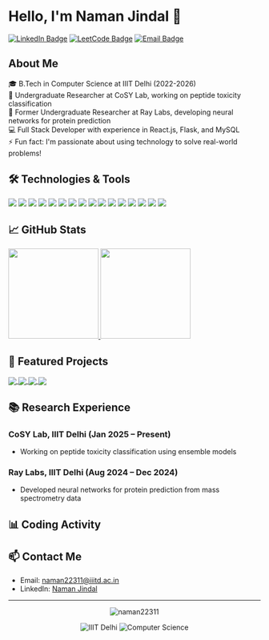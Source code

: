 # Hello, I'm Naman Jindal 👋 

[![LinkedIn Badge](https://img.shields.io/badge/-LinkedIn-0A66C2?style=for-the-badge&logo=Linkedin&logoColor=white&link=https://www.linkedin.com/in/namanjindal-iiitd/)](https://www.linkedin.com/in/namanjindal-iiitd/)
[![LeetCode Badge](https://img.shields.io/badge/-LeetCode-FFA116?style=for-the-badge&logo=LeetCode&logoColor=black&link=https://leetcode.com/u/namanjindal2004/)](https://leetcode.com/u/namanjindal2004/)
[![Email Badge](https://img.shields.io/badge/-Email-EA4335?style=for-the-badge&logo=Gmail&logoColor=white&link=mailto:naman22311@iiitd.ac.in)](mailto:naman22311@iiitd.ac.in)

## About Me

🎓 B.Tech in Computer Science at IIIT Delhi (2022-2026)  
🔬 Undergraduate Researcher at CoSY Lab, working on peptide toxicity classification  
🔬 Former Undergraduate Researcher at Ray Labs, developing neural networks for protein prediction  
💻 Full Stack Developer with experience in React.js, Flask, and MySQL  
⚡ Fun fact: I'm passionate about using technology to solve real-world problems!

## 🛠️ Technologies & Tools

![](https://img.shields.io/badge/Code-Python-informational?style=flat&logo=python&logoColor=white&color=2bbc8a)
![](https://img.shields.io/badge/Code-C++-informational?style=flat&logo=cplusplus&logoColor=white&color=2bbc8a)
![](https://img.shields.io/badge/Code-Java-informational?style=flat&logo=java&logoColor=white&color=2bbc8a)
![](https://img.shields.io/badge/Code-JavaScript-informational?style=flat&logo=javascript&logoColor=white&color=2bbc8a)
![](https://img.shields.io/badge/Code-HTML_CSS-informational?style=flat&logo=html5&logoColor=white&color=2bbc8a)
![](https://img.shields.io/badge/Database-MySQL-informational?style=flat&logo=mysql&logoColor=white&color=2bbc8a)
![](https://img.shields.io/badge/Framework-React.js-informational?style=flat&logo=react&logoColor=white&color=2bbc8a)
![](https://img.shields.io/badge/Framework-Flask-informational?style=flat&logo=flask&logoColor=white&color=2bbc8a)
![](https://img.shields.io/badge/Framework-Bootstrap-informational?style=flat&logo=bootstrap&logoColor=white&color=2bbc8a)
![](https://img.shields.io/badge/ML-scikit_learn-informational?style=flat&logo=scikit-learn&logoColor=white&color=2bbc8a)
![](https://img.shields.io/badge/Data-NumPy-informational?style=flat&logo=numpy&logoColor=white&color=2bbc8a)
![](https://img.shields.io/badge/Data-Pandas-informational?style=flat&logo=pandas&logoColor=white&color=2bbc8a)
![](https://img.shields.io/badge/Cloud-Azure-informational?style=flat&logo=microsoft-azure&logoColor=white&color=2bbc8a)
![](https://img.shields.io/badge/Tools-Git-informational?style=flat&logo=git&logoColor=white&color=2bbc8a)
![](https://img.shields.io/badge/Tools-Streamlit-informational?style=flat&logo=streamlit&logoColor=white&color=2bbc8a)
![](https://img.shields.io/badge/Tools-Figma-informational?style=flat&logo=figma&logoColor=white&color=2bbc8a)

## 📈 GitHub Stats

<a href="https://github.com/naman22311">
  <img height="180em" src="https://github-readme-stats.vercel.app/api?username=naman22311&show_icons=true&theme=tokyonight&count_private=true" />
  <img height="180em" src="https://github-readme-stats.vercel.app/api/top-langs/?username=naman22311&theme=tokyonight&layout=compact" />
</a>

## 🚀 Featured Projects

<a href="https://github.com/Naman22311/SportSwiftDB">
  <img align="center" src="https://github-readme-stats.vercel.app/api/pin/?username=Naman22311&repo=SportSwiftDB&theme=tokyonight" />
</a>
<a href="https://github.com/SDOS-2025/Asadel-Technologies">
  <img align="center" src="https://github-readme-stats.vercel.app/api/pin/?username=SDOS-2025&repo=Asadel-Technologies&theme=tokyonight" />
</a>
<a href="https://github.com/Naman22311/MeMS-Memory-Management-System">
  <img align="center" src="https://github-readme-stats.vercel.app/api/pin/?username=Naman22311&repo=MeMS-Memory-Management-System&theme=tokyonight" />
</a>
<a href="https://github.com/Naman22311/StickHero">
  <img align="center" src="https://github-readme-stats.vercel.app/api/pin/?username=Naman22311&repo=StickHero&theme=tokyonight" />
</a>


## 📚 Research Experience

### CoSY Lab, IIIT Delhi (Jan 2025 – Present)
- Working on peptide toxicity classification using ensemble models

### Ray Labs, IIIT Delhi (Aug 2024 – Dec 2024)
- Developed neural networks for protein prediction from mass spectrometry data


## 📊 Coding Activity

<!--START_SECTION:waka-->
<!--END_SECTION:waka-->

## 📫 Contact Me

- Email: [naman22311@iiitd.ac.in](mailto:naman22311@iiitd.ac.in)
- LinkedIn: [Naman Jindal](https://www.linkedin.com/in/namanjindal-iiitd/)

---

<p align="center">
  <img src="https://komarev.com/ghpvc/?username=naman22311&label=Profile%20views&color=0e75b6&style=flat" alt="naman22311" />
</p>

<p align="center">
  <img src="https://img.shields.io/badge/IIIT-Delhi-blue" alt="IIIT Delhi" />
  <img src="https://img.shields.io/badge/Computer-Science-orange" alt="Computer Science" />
</p>
